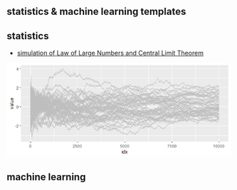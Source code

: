 statistics & machine learning templates
---

## statistics
+ [simulation of Law of Large Numbers and Central Limit Theorem](central_limit_thorem.r)

![central_limit_thorem](./figures/central_limit_thorem.png)


## machine learning
